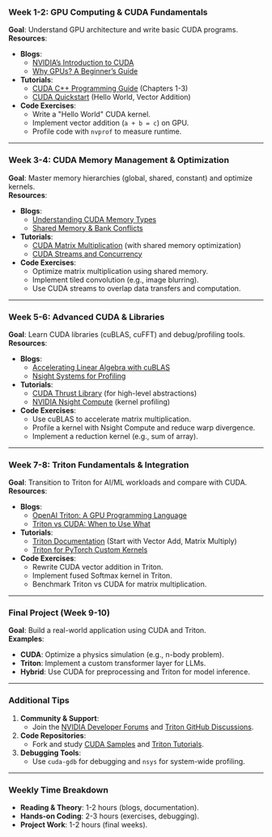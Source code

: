 ### **Week 1-2: GPU Computing & CUDA Fundamentals**
**Goal**: Understand GPU architecture and write basic CUDA programs.  
**Resources**:  
- **Blogs**:  
  - [NVIDIA’s Introduction to CUDA](https://developer.nvidia.com/cuda-zone)  
  - [Why GPUs? A Beginner’s Guide](https://developer.nvidia.com/blog/cuda-refresher-reviewing-the-origins-of-gpu-computing/)  
- **Tutorials**:  
  - [CUDA C++ Programming Guide](https://docs.nvidia.com/cuda/cuda-c-programming-guide/) (Chapters 1-3)  
  - [CUDA Quickstart](https://developer.nvidia.com/blog/even-easier-introduction-cuda/) (Hello World, Vector Addition)  
- **Code Exercises**:  
  - Write a "Hello World" CUDA kernel.  
  - Implement vector addition (`a + b = c`) on GPU.  
  - Profile code with `nvprof` to measure runtime.  

---

### **Week 3-4: CUDA Memory Management & Optimization**  
**Goal**: Master memory hierarchies (global, shared, constant) and optimize kernels.  
**Resources**:  
- **Blogs**:  
  - [Understanding CUDA Memory Types](https://developer.nvidia.com/blog/how-access-global-memory-efficiently-cuda-c-kernels/)  
  - [Shared Memory & Bank Conflicts](https://developer.nvidia.com/blog/using-shared-memory-cuda-cc/)  
- **Tutorials**:  
  - [CUDA Matrix Multiplication](https://docs.nvidia.com/cuda/cuda-c-programming-guide/index.html#shared-memory) (with shared memory optimization)  
  - [CUDA Streams and Concurrency](https://developer.nvidia.com/blog/how-overlap-data-transfers-cuda-cc/)  
- **Code Exercises**:  
  - Optimize matrix multiplication using shared memory.  
  - Implement tiled convolution (e.g., image blurring).  
  - Use CUDA streams to overlap data transfers and computation.  

---

### **Week 5-6: Advanced CUDA & Libraries**  
**Goal**: Learn CUDA libraries (cuBLAS, cuFFT) and debug/profiling tools.  
**Resources**:  
- **Blogs**:  
  - [Accelerating Linear Algebra with cuBLAS](https://developer.nvidia.com/cublas)  
  - [Nsight Systems for Profiling](https://developer.nvidia.com/nsight-systems)  
- **Tutorials**:  
  - [CUDA Thrust Library](https://docs.nvidia.com/cuda/thrust/index.html) (for high-level abstractions)  
  - [NVIDIA Nsight Compute](https://developer.nvidia.com/nsight-compute) (kernel profiling)  
- **Code Exercises**:  
  - Use cuBLAS to accelerate matrix multiplication.  
  - Profile a kernel with Nsight Compute and reduce warp divergence.  
  - Implement a reduction kernel (e.g., sum of array).  

---

### **Week 7-8: Triton Fundamentals & Integration**  
**Goal**: Transition to Triton for AI/ML workloads and compare with CUDA.  
**Resources**:  
- **Blogs**:  
  - [OpenAI Triton: A GPU Programming Language](https://openai.com/research/triton)  
  - [Triton vs CUDA: When to Use What](https://triton-lang.org/main/getting-started/tutorials/01-vector-add.html)  
- **Tutorials**:  
  - [Triton Documentation](https://triton-lang.org/main/index.html) (Start with Vector Add, Matrix Multiply)  
  - [Triton for PyTorch Custom Kernels](https://pytorch.org/tutorials/intermediate/triton_tutorial.html)  
- **Code Exercises**:  
  - Rewrite CUDA vector addition in Triton.  
  - Implement fused Softmax kernel in Triton.  
  - Benchmark Triton vs CUDA for matrix multiplication.  

---

### **Final Project (Week 9-10)**  
**Goal**: Build a real-world application using CUDA and Triton.  
**Examples**:  
- **CUDA**: Optimize a physics simulation (e.g., n-body problem).  
- **Triton**: Implement a custom transformer layer for LLMs.  
- **Hybrid**: Use CUDA for preprocessing and Triton for model inference.  

---

### **Additional Tips**  
1. **Community & Support**:  
   - Join the [NVIDIA Developer Forums](https://forums.developer.nvidia.com/) and [Triton GitHub Discussions](https://github.com/openai/triton/discussions).  
2. **Code Repositories**:  
   - Fork and study [CUDA Samples](https://github.com/NVIDIA/cuda-samples) and [Triton Tutorials](https://github.com/openai/triton/tree/main/python/tutorials).  
3. **Debugging Tools**:  
   - Use `cuda-gdb` for debugging and `nsys` for system-wide profiling.  

---

### **Weekly Time Breakdown**  
- **Reading & Theory**: 1-2 hours (blogs, documentation).  
- **Hands-on Coding**: 2-3 hours (exercises, debugging).  
- **Project Work**: 1-2 hours (final weeks).  
